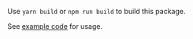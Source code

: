 Use `yarn build` or `npm run build` to build this package.

See [example code](https://github.com/Paranoid-AF/ipc-promise-invoke/tree/master/example) for usage.
